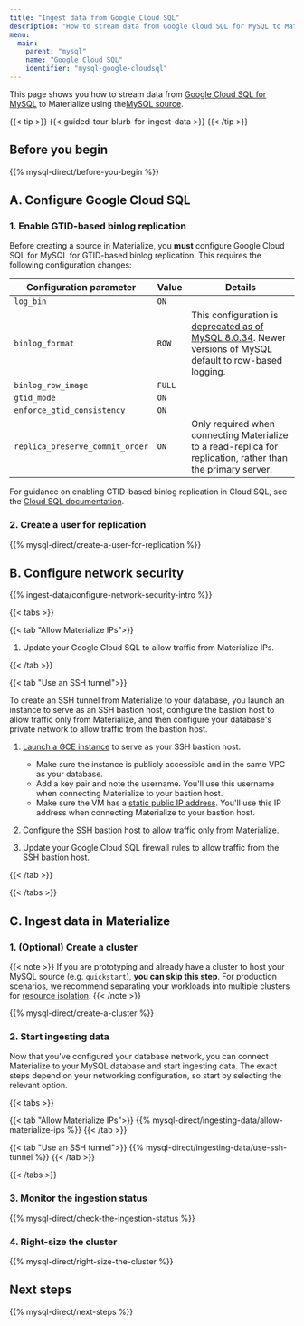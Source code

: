 ```yaml
---
title: "Ingest data from Google Cloud SQL"
description: "How to stream data from Google Cloud SQL for MySQL to Materialize"
menu:
  main:
    parent: "mysql"
    name: "Google Cloud SQL"
    identifier: "mysql-google-cloudsql"
---
```


This page shows you how to stream data from [Google Cloud SQL for MySQL](https://cloud.google.com/sql/MySQL)
to Materialize using the[MySQL source](/sql/create-source/mysql/).

{{< tip >}}
{{< guided-tour-blurb-for-ingest-data >}}
{{< /tip >}}

## Before you begin

{{% mysql-direct/before-you-begin %}}

## A. Configure Google Cloud SQL

### 1. Enable GTID-based binlog replication

Before creating a source in Materialize, you **must** configure Google Cloud SQL
for MySQL for GTID-based binlog replication. This requires the following
configuration changes:

Configuration parameter          | Value  | Details
---------------------------------|--------| -------------------------------
`log_bin`                        | `ON`   |
`binlog_format`                  | `ROW`  | This configuration is [deprecated as of MySQL 8.0.34](https://dev.mysql.com/doc/refman/8.0/en/replication-options-binary-log.html#sysvar_binlog_format). Newer versions of MySQL default to row-based logging.
`binlog_row_image`               | `FULL` |
`gtid_mode`                      | `ON`   |
`enforce_gtid_consistency`       | `ON`   |
`replica_preserve_commit_order`  | `ON`   | Only required when connecting Materialize to a read-replica for replication, rather than the primary server.

For guidance on enabling GTID-based binlog replication in Cloud SQL, see the [Cloud SQL documentation](https://cloud.google.com/sql/docs/mysql/replication).

### 2. Create a user for replication

{{% mysql-direct/create-a-user-for-replication %}}

## B. Configure network security

{{% ingest-data/configure-network-security-intro %}}

{{< tabs >}}

{{< tab "Allow Materialize IPs">}}

1. Update your Google Cloud SQL to allow traffic from Materialize IPs.

{{< /tab >}}

{{< tab "Use an SSH tunnel">}}

To create an SSH tunnel from Materialize to your database, you launch an
instance to serve as an SSH bastion host, configure the bastion host to allow
traffic only from Materialize, and then configure your database's private
network to allow traffic from the bastion host.

1. [Launch a GCE instance](https://cloud.google.com/compute/docs/instances/create-start-instance) to serve as your SSH bastion host.

    - Make sure the instance is publicly accessible and in the same VPC as your
      database.
    - Add a key pair and note the username. You'll use this username when
      connecting Materialize to your bastion host.
    - Make sure the VM has a [static public IP address](https://cloud.google.com/compute/docs/ip-addresses/reserve-static-external-ip-address).
      You'll use this IP address when connecting Materialize to your bastion
      host.

1. Configure the SSH bastion host to allow traffic only from Materialize.

1. Update your Google Cloud SQL firewall rules to allow traffic from the SSH
bastion host.

{{< /tab >}}

{{< /tabs >}}

## C. Ingest data in Materialize

### 1. (Optional) Create a cluster

{{< note >}}
If you are prototyping and already have a cluster to host your MySQL
source (e.g. `quickstart`), **you can skip this step**. For production
scenarios, we recommend separating your workloads into multiple clusters for
[resource isolation](/sql/create-cluster/#resource-isolation).
{{< /note >}}

{{% mysql-direct/create-a-cluster %}}

### 2. Start ingesting data

[//]: # "TODO(morsapaes) MySQL connections support multiple SSL modes. We should
adapt to that, rather than just state SSL MODE REQUIRED."

Now that you've configured your database network, you can connect Materialize to
your MySQL database and start ingesting data. The exact steps depend on your
networking configuration, so start by selecting the relevant option.

{{< tabs >}}

{{< tab "Allow Materialize IPs">}}
{{% mysql-direct/ingesting-data/allow-materialize-ips %}}
{{< /tab >}}

{{< tab "Use an SSH tunnel">}}
{{% mysql-direct/ingesting-data/use-ssh-tunnel %}}
{{< /tab >}}

{{< /tabs >}}

### 3. Monitor the ingestion status

{{% mysql-direct/check-the-ingestion-status %}}

### 4. Right-size the cluster

{{% mysql-direct/right-size-the-cluster %}}

## Next steps

{{% mysql-direct/next-steps %}}
